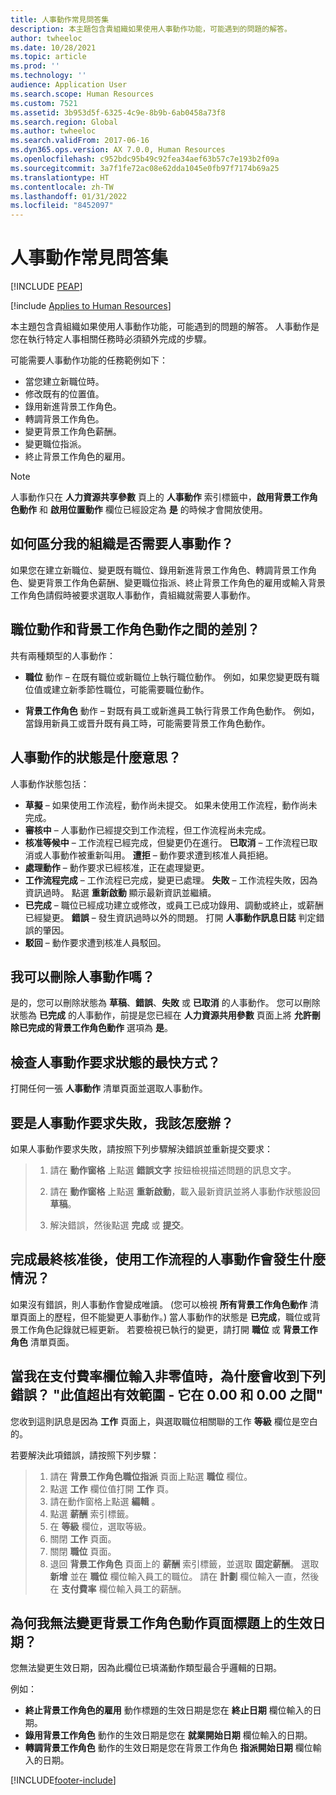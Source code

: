 ```yaml
---
title: 人事動作常見問答集
description: 本主題包含貴組織如果使用人事動作功能，可能遇到的問題的解答。
author: twheeloc
ms.date: 10/28/2021
ms.topic: article
ms.prod: ''
ms.technology: ''
audience: Application User
ms.search.scope: Human Resources
ms.custom: 7521
ms.assetid: 3b953d5f-6325-4c9e-8b9b-6ab0458a73f8
ms.search.region: Global
ms.author: twheeloc
ms.search.validFrom: 2017-06-16
ms.dyn365.ops.version: AX 7.0.0, Human Resources
ms.openlocfilehash: c952bdc95b49c92fea34aef63b57c7e193b2f09a
ms.sourcegitcommit: 3a7f1fe72ac08e62dda1045e0fb97f7174b69a25
ms.translationtype: HT
ms.contentlocale: zh-TW
ms.lasthandoff: 01/31/2022
ms.locfileid: "8452097"
---
```

# <a name="personnel-actions-faq"></a>人事動作常見問答集


[!INCLUDE [PEAP](../includes/peap-1.md)]

[!include [Applies to Human Resources](../includes/applies-to-hr.md)]

本主題包含貴組織如果使用人事動作功能，可能遇到的問題的解答。 人事動作是您在執行特定人事相關任務時必須額外完成的步驟。 

可能需要人事動作功能的任務範例如下：
 - 當您建立新職位時。 
 - 修改既有的位置值。 
 - 錄用新進背景工作角色。 
 - 轉調背景工作角色。 
 - 變更背景工作角色薪酬。 
 - 變更職位指派。 
 - 終止背景工作角色的雇用。

> [!NOTE]
> 人事動作只在 **人力資源共享參數** 頁上的 **人事動作** 索引標籤中，**啟用背景工作角色動作** 和 **啟用位置動作** 欄位已經設定為 **是** 的時候才會開放使用。 

## <a name="how-can-i-tell-if-my-organization-requires-personnel-actions"></a>如何區分我的組織是否需要人事動作？
如果您在建立新職位、變更既有職位、錄用新進背景工作角色、轉調背景工作角色、變更背景工作角色薪酬、變更職位指派、終止背景工作角色的雇用或輸入背景工作角色請假時被要求選取人事動作，貴組織就需要人事動作。 

## <a name="what-is-the-difference-between-a-position-action-and-a-worker-action"></a>職位動作和背景工作角色動作之間的差別？
共有兩種類型的人事動作：

- **職位** 動作 – 在既有職位或新職位上執行職位動作。 例如，如果您變更既有職位值或建立新季節性職位，可能需要職位動作。 

- **背景工作角色** 動作 – 對既有員工或新進員工執行背景工作角色動作。 例如，當錄用新員工或晋升既有員工時，可能需要背景工作角色動作。 

## <a name="what-do-the-statuses-of-the-personnel-actions-mean"></a>人事動作的狀態是什麼意思？
人事動作狀態包括：

- **草擬** – 如果使用工作流程，動作尚未提交。 如果未使用工作流程，動作尚未完成。
- **審核中** – 人事動作已經提交到工作流程，但工作流程尚未完成。
- **核准等候中** – 工作流程已經完成，但變更仍在進行。 **已取消** – 工作流程已取消或人事動作被重新叫用。 **遭拒** – 動作要求遭到核准人員拒絕。
- **處理動作** – 動作要求已經核准，正在處理變更。
- **工作流程完成** – 工作流程已完成，變更已處理。 **失敗** – 工作流程失敗，因為資訊過時。 點選 **重新啟動** 顯示最新資訊並繼續。
- **已完成** – 職位已經成功建立或修改，或員工已成功錄用、調動或終止，或薪酬已經變更。 **錯誤** – 發生資訊過時以外的問題。 打開 **人事動作訊息日誌** 判定錯誤的肇因。
- **駁回** – 動作要求遭到核准人員駁回。

## <a name="can-i-delete-a-personnel-action"></a>我可以刪除人事動作嗎？
是的，您可以刪除狀態為 **草稿**、**錯誤**、**失敗** 或 **已取消** 的人事動作。 您可以刪除狀態為 **已完成** 的人事動作，前提是您已經在 **人力資源共用參數** 頁面上將 **允許刪除已完成的背景工作角色動作** 選項為 **是**。

## <a name="what-is-the-fastest-way-to-check-the-status-of-a-personnel-action-request"></a>檢查人事動作要求狀態的最快方式？
打開任何一張 **人事動作** 清單頁面並選取人事動作。

## <a name="what-should-i-do-if-a-personnel-action-request-fails"></a>要是人事動作要求失敗，我該怎麼辦？
如果人事動作要求失敗，請按照下列步驟解決錯誤並重新提交要求：

> 1. 請在 **動作窗格** 上點選 **錯誤文字** 按鈕檢視描述問題的訊息文字。
> 
> 2. 請在 **動作窗格** 上點選 **重新啟動**，載入最新資訊並將人事動作狀態設回 **草稿**。
> 
> 3. 解決錯誤，然後點選 **完成** 或 **提交**。

## <a name="what-happens-to-a-personnel-action-that-uses-workflow-when-the-final-approval-is-completed"></a>完成最終核准後，使用工作流程的人事動作會發生什麼情況？
如果沒有錯誤，則人事動作會變成唯讀。 (您可以檢視 **所有背景工作角色動作** 清單頁面上的歷程，但不能變更人事動作。) 當人事動作的狀態是 **已完成**，職位或背景工作角色記錄就已經更新。 若要檢視已執行的變更，請打開 **職位** 或 **背景工作角色** 清單頁面。

## <a name="why-do-i-receive-the-following-error-when-i-enter-a-non-zero-value-in-the-pay-rate-field-the-value-is-out-of-its-valid-range--it-much-be-between-000-and-000"></a>當我在支付費率欄位輸入非零值時，為什麼會收到下列錯誤？ "此值超出有效範圍 - 它在 0.00 和 0.00 之間"
您收到這則訊息是因為 **工作** 頁面上，與選取職位相關聯的工作 **等級** 欄位是空白的。

若要解決此項錯誤，請按照下列步驟：

> 1. 請在 **背景工作角色職位指派** 頁面上點選 **職位** 欄位。  
> 2. 點選 **工作** 欄位值打開 **工作** 頁。
> 3. 請在動作窗格上點選 **編輯** 。
> 4. 點選 **薪酬** 索引標籤。
> 5. 在 **等級** 欄位，選取等級。
> 6. 關閉 **工作** 頁面。
> 7. 關閉 **職位** 頁面。
> 8. 退回 **背景工作角色** 頁面上的 **薪酬** 索引標籤，並選取 **固定薪酬**。  選取 **新增** 並在 **職位** 欄位輸入員工的職位。  請在 **計劃** 欄位輸入一直，然後在 **支付費率** 欄位輸入員工的薪酬。

## <a name="why-cant-i-change-the-effective-date-on-the-header-of-the-worker-action-page"></a>為何我無法變更背景工作角色動作頁面標題上的生效日期？
您無法變更生效日期，因為此欄位已填滿動作類型最合乎邏輯的日期。

例如： 

- **終止背景工作角色的雇用** 動作標題的生效日期是您在 **終止日期** 欄位輸入的日期。
- **錄用背景工作角色** 動作的生效日期是您在 **就業開始日期** 欄位輸入的日期。
- **轉調背景工作角色** 動作的生效日期是您在背景工作角色 **指派開始日期** 欄位輸入的日期。



[!INCLUDE[footer-include](../includes/footer-banner.md)]

